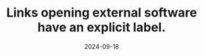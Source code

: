 ---
N: '139'
Rubrique: Liens
title: Links opening external software have an explicit label.
abstract: 
categories: ["Links"]
agrege: O4139-E046
opquast: '4 139'
indiceebook: '46'
description: "Rule n° 046"
before: "045"
weight: "046"
after: "047"
actif: '1'
layout: rules
date: 2024-09-18
tags: ["", ""]
objectif: ["", ""]
Meo: [""]
Controle: [""
]
epubcheck: 
ace: 
humancheck: true
Source: ["Opquast"]
Referentiel: [""]
Steps: ["", ""]
---